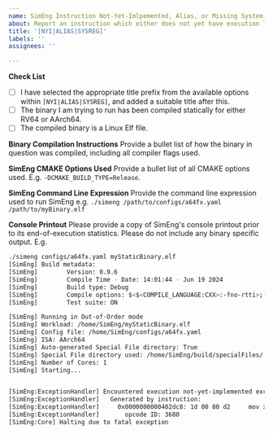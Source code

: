 ```yaml
---
name: SimEng Instruction Not-Yet-Imlpemented, Alias, or Missing System Register
about: Report an instruction which either does not yet have execution logic implemented (NYI), an instruction who's alias needs resolving, or an instruction which targets a system register which is not yet supported.
title: '[NYI|ALIAS|SYSREG]'
labels: ''
assignees: ''

---
```


**Check List**
 - [ ] I have selected the appropriate title prefix from the available options within `[NYI|ALIAS|SYSREG]`, and added a suitable title after this.
 - [ ] The binary I am trying to run has been compiled statically for either RV64 or AArch64.
 - [ ] The compiled binary is a Linux Elf file.

**Binary Compilation Instructions**
Provide a bullet list of how the binary in question was compiled, including all compiler flags used.

**SimEng CMAKE Options Used**
Provide a bullet list of all CMAKE options used. E.g. `-DCMAKE_BUILD_TYPE=Release`.

**SimEng Command Line Expression**
Provide the command line expression used to run SimEng e.g. `./simeng /path/to/configs/a64fx.yaml /path/to/myBinary.elf`

**Console Printout**
Please provide a copy of SimEng's console printout prior to its end-of-execution statistics. Please do not include any binary specific output.
E.g.
```bash
./simeng configs/a64fx.yaml myStaticBinary.elf 
[SimEng] Build metadata: 
[SimEng]        Version: 0.9.6 
[SimEng]        Compile Time - Date: 14:01:44 - Jun 19 2024 
[SimEng]        Build type: Debug 
[SimEng]        Compile options: $<$<COMPILE_LANGUAGE:CXX>:-fno-rtti>;-Wall;-pedantic;-Werror 
[SimEng]        Test suite: ON 

[SimEng] Running in Out-of-Order mode 
[SimEng] Workload: /home/SimEng/myStaticBinary.elf 
[SimEng] Config file: /home/SimEng/configs/a64fx.yaml 
[SimEng] ISA: AArch64
[SimEng] Auto-generated Special File directory: True 
[SimEng] Special File directory used: /home/SimEng/build/specialFiles/ 
[SimEng] Number of Cores: 1 
[SimEng] Starting...


[SimEng:ExceptionHandler] Encountered execution not-yet-implemented exception
[SimEng:ExceptionHandler]   Generated by instruction:
[SimEng:ExceptionHandler]     0x0000000000402dc8: 1d 00 80 d2     mov x29, #0
[SimEng:ExceptionHandler]       opcode ID: 3680
[SimEng:Core] Halting due to fatal exception
``` 
